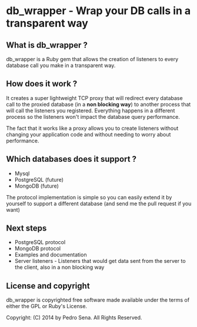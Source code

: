# db_wrapper - Wrap your DB calls in a transparent way 

## What is db_wrapper ? ##

db_wrapper is a Ruby gem that allows the creation of listeners to every database call you make in a transparent way.

## How does it work ? ##

It creates a super lightweight TCP proxy that will redirect every database call to the proxied database (in a **non blocking way**) to another process that will call the listeners you registered. Everything happens in a different process so the listeners won't impact the database query performance.

The fact that it works like a proxy allows you to create listeners without changing your application code and without needing to worry about performance.

## Which databases does it support ? ##

* Mysql
* PostgreSQL (future)
* MongoDB (future)

The protocol implementation is simple so you can easily extend it by yourself to support a
different database (and send me the pull request if you want)

## Next steps ##
* PostgreSQL protocol
* MongoDB protocol
* Examples and documentation
* Server listeners - Listeners that would get data sent from the server to the client, also in a non blocking way

## License and copyright ##

db_wrapper is copyrighted free software made available under the terms
of either the GPL or Ruby's License.

Copyright: (C) 2014 by Pedro Sena. All Rights Reserved.